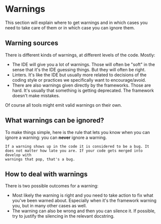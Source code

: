 # Warnings

This section will explain where to get warnings and in which cases you need to
take care of them or in which case you can ignore them.

## Warning sources

There is different kinds of warnings, at different levels of the code. Mostly:

-   The IDE will give you a lot of warnings. Those will often be "soft" in the
    sense that it's the IDE guessing things. But they will often be right.
-   Linters. It's like the IDE but usually more related to decisions of the
    coding style or practices we specifically want to encourage/avoid.
-   There are also warnings given directly by the frameworks. Those are hard.
    It's usually that something is getting deprecated. The framework doesn't
    make mistakes.

Of course all tools might emit valid warnings on their own.

## What warnings can be ignored?

To make things simple, here is the rule that lets you know when you can ignore a
warning: you can **never** ignore a warning.

```{warning}
If a warning shows up in the code it is considered to be a bug. It
does not matter how late you are. If your code gets merged into develop with
warnings that pop, that's a bug.
```

## How to deal with warnings

There is two possible outcomes for a warning:

-   Most likely the warning is right and you need to take action to fix what
    you've been warned about. Especially when it's the framework warning you,
    but in many other cases as well.
-   The warning can also be wrong and then you can silence it. If possible, try
    to justify the silencing in the relevant docstring.
